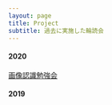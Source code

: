 ```yaml
---
layout: page
title: Project
subtitle: 過去に実施した輪読会
---
```


#### 2020
[画像認識勉強会](http://localhost:4000/projects/2020-04-05-image-recog)

#### 2019